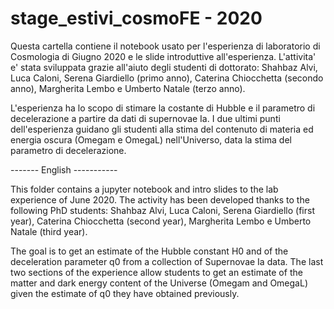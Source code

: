 # stage_estivi_cosmoFE - 2020

Questa cartella contiene il notebook usato per l'esperienza di laboratorio di Cosmologia di Giugno 2020 e le slide introduttive all'esperienza. L'attivita' e' stata sviluppata grazie all'aiuto degli studenti di dottorato: Shahbaz Alvi, Luca Caloni, Serena Giardiello (primo anno), Caterina Chiocchetta (secondo anno), Margherita Lembo e Umberto Natale (terzo anno).

L'esperienza ha lo scopo di stimare la costante di Hubble e il parametro di decelerazione a partire da dati di supernovae Ia. I due ultimi punti dell'esperienza guidano gli studenti alla stima del contenuto di materia ed energia oscura (Omegam e OmegaL) nell'Universo, data la stima del parametro di decelerazione.

------- English -----------

This folder contains a jupyter notebook and intro slides to the lab experience of June 2020. The activity has been developed thanks to the following PhD students: Shahbaz Alvi, Luca Caloni, Serena Giardiello (first year), Caterina Chiocchetta (second year), Margherita Lembo e Umberto Natale (third year).

The goal is to get an estimate of the Hubble constant H0 and of the deceleration parameter q0 from a collection of Supernovae Ia data. The last two sections of the experience allow students to get an estimate of the matter and dark energy content of the Universe (Omegam and OmegaL) given the estimate of q0 they have obtained previously.

